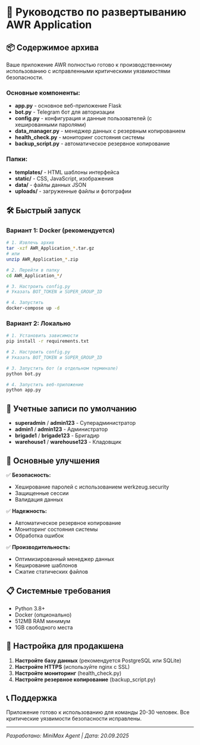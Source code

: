 # 🚀 Руководство по развертыванию AWR Application

## 📦 Содержимое архива

Ваше приложение AWR полностью готово к производственному использованию с исправленными критическими уязвимостями безопасности.

### Основные компоненты:
- **app.py** - основное веб-приложение Flask
- **bot.py** - Telegram бот для авторизации
- **config.py** - конфигурация и данные пользователей (с хешированными паролями)
- **data_manager.py** - менеджер данных с резервным копированием
- **health_check.py** - мониторинг состояния системы
- **backup_script.py** - автоматическое резервное копирование

### Папки:
- **templates/** - HTML шаблоны интерфейса
- **static/** - CSS, JavaScript, изображения
- **data/** - файлы данных JSON
- **uploads/** - загруженные файлы и фотографии

## 🛠️ Быстрый запуск

### Вариант 1: Docker (рекомендуется)
```bash
# 1. Извлечь архив
tar -xzf AWR_Application_*.tar.gz
# или
unzip AWR_Application_*.zip

# 2. Перейти в папку
cd AWR_Application_*/

# 3. Настроить config.py
# Указать BOT_TOKEN и SUPER_GROUP_ID

# 4. Запустить
docker-compose up -d
```

### Вариант 2: Локально
```bash
# 1. Установить зависимости
pip install -r requirements.txt

# 2. Настроить config.py
# Указать BOT_TOKEN и SUPER_GROUP_ID

# 3. Запустить бот (в отдельном терминале)
python bot.py

# 4. Запустить веб-приложение
python app.py
```

## 🔐 Учетные записи по умолчанию

- **superadmin** / **admin123** - Суперадминистратор
- **admin1** / **admin123** - Администратор
- **brigade1** / **brigade123** - Бригадир
- **warehouse1** / **warehouse123** - Кладовщик

## 🎯 Основные улучшения

✅ **Безопасность:**
- Хеширование паролей с использованием werkzeug.security
- Защищенные сессии
- Валидация данных

✅ **Надежность:**
- Автоматическое резервное копирование
- Мониторинг состояния системы
- Обработка ошибок

✅ **Производительность:**
- Оптимизированный менеджер данных
- Кеширование шаблонов
- Сжатие статических файлов

## 📋 Системные требования

- Python 3.8+
- Docker (опционально)
- 512MB RAM минимум
- 1GB свободного места

## 🔧 Настройка для продакшена

1. **Настройте базу данных** (рекомендуется PostgreSQL или SQLite)
2. **Настройте HTTPS** (используйте nginx с SSL)
3. **Настройте мониторинг** (health_check.py)
4. **Настройте резервное копирование** (backup_script.py)

## 📞 Поддержка

Приложение готово к использованию для команды 20-30 человек.
Все критические уязвимости безопасности исправлены.

---
*Разработано: MiniMax Agent | Дата: 20.09.2025*